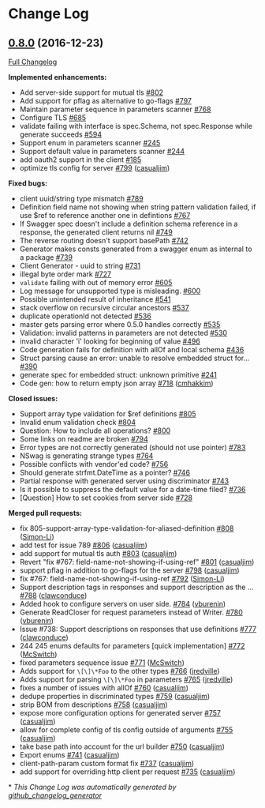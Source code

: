 # Change Log

## [0.8.0](https://github.com/michalq/go-swagger/tree/0.8.0) (2016-12-23)
[Full Changelog](https://github.com/michalq/go-swagger/compare/0.7.4...0.8.0)

**Implemented enhancements:**

- Add server-side support for mutual tls [\#802](https://github.com/michalq/go-swagger/issues/802)
- Add support for pflag as alternative to go-flags [\#797](https://github.com/michalq/go-swagger/issues/797)
- Maintain parameter sequence in parameters scanner [\#768](https://github.com/michalq/go-swagger/issues/768)
- Configure TLS [\#685](https://github.com/michalq/go-swagger/issues/685)
- validate failing with interface is spec.Schema, not spec.Response while generate succeeds [\#594](https://github.com/michalq/go-swagger/issues/594)
- Support enum in parameters scanner [\#245](https://github.com/michalq/go-swagger/issues/245)
- Support default value in parameters scanner [\#244](https://github.com/michalq/go-swagger/issues/244)
- add oauth2 support in the client [\#185](https://github.com/michalq/go-swagger/issues/185)
- optimize tls config for server [\#799](https://github.com/michalq/go-swagger/pull/799) ([casualjim](https://github.com/casualjim))

**Fixed bugs:**

- client uuid/string type mismatch [\#789](https://github.com/michalq/go-swagger/issues/789)
- Definition field name not showing when string pattern validation failed, if use $ref to reference another one in defintions  [\#767](https://github.com/michalq/go-swagger/issues/767)
- If Swagger spec doesn't include a definition schema reference in a response, the generated client returns nil [\#749](https://github.com/michalq/go-swagger/issues/749)
- The reverse routing doesn't support basePath [\#742](https://github.com/michalq/go-swagger/issues/742)
- Generator makes consts generated from a swagger enum as internal to a package [\#739](https://github.com/michalq/go-swagger/issues/739)
- Client Generator - uuid to string [\#731](https://github.com/michalq/go-swagger/issues/731)
-  illegal byte order mark [\#727](https://github.com/michalq/go-swagger/issues/727)
- `validate` failing with out of memory error [\#605](https://github.com/michalq/go-swagger/issues/605)
- Log message for unsupported type is misleading. [\#600](https://github.com/michalq/go-swagger/issues/600)
- Possible unintended result of inheritance [\#541](https://github.com/michalq/go-swagger/issues/541)
- stack overflow on recursive circular ancestors [\#537](https://github.com/michalq/go-swagger/issues/537)
- duplicate operationId not detected [\#536](https://github.com/michalq/go-swagger/issues/536)
- master gets parsing error where 0.5.0 handles correctly [\#535](https://github.com/michalq/go-swagger/issues/535)
- Validation: invalid patterns in parameters are not detected [\#530](https://github.com/michalq/go-swagger/issues/530)
- invalid character 'ï' looking for beginning of value [\#496](https://github.com/michalq/go-swagger/issues/496)
- Code generation fails for definition with allOf and local schema [\#436](https://github.com/michalq/go-swagger/issues/436)
- Struct parsing cause an error: unable to resolve embedded struct for... [\#390](https://github.com/michalq/go-swagger/issues/390)
- generate spec for embedded struct: unknown primitive  [\#241](https://github.com/michalq/go-swagger/issues/241)
- Code gen: how to return empty json array [\#718](https://github.com/michalq/go-swagger/pull/718) ([cmhakkim](https://github.com/cmhakkim))

**Closed issues:**

- Support array type validation for $ref definitions [\#805](https://github.com/michalq/go-swagger/issues/805)
- Invalid enum validation check [\#804](https://github.com/michalq/go-swagger/issues/804)
- Question: How to include all operations? [\#800](https://github.com/michalq/go-swagger/issues/800)
- Some links on readme are broken [\#794](https://github.com/michalq/go-swagger/issues/794)
- Error types are not correctly generated \(should not use pointer\) [\#783](https://github.com/michalq/go-swagger/issues/783)
- NSwag is generating strange types [\#764](https://github.com/michalq/go-swagger/issues/764)
- Possible conflicts with vendor'ed code? [\#756](https://github.com/michalq/go-swagger/issues/756)
- Should generate strfmt.DateTime as a pointer?  [\#746](https://github.com/michalq/go-swagger/issues/746)
- Partial response with generated server using discriminator [\#743](https://github.com/michalq/go-swagger/issues/743)
- Is it possible to suppress the default value for a date-time filed? [\#736](https://github.com/michalq/go-swagger/issues/736)
- \[Question\] How to set cookies from server side [\#728](https://github.com/michalq/go-swagger/issues/728)

**Merged pull requests:**

- fix 805-support-array-type-validation-for-aliased-definition [\#808](https://github.com/michalq/go-swagger/pull/808) ([Simon-Li](https://github.com/Simon-Li))
- add test for issue 789 [\#806](https://github.com/michalq/go-swagger/pull/806) ([casualjim](https://github.com/casualjim))
- add support for mutual tls auth [\#803](https://github.com/michalq/go-swagger/pull/803) ([casualjim](https://github.com/casualjim))
- Revert "fix \#767: field-name-not-showing-if-using-ref" [\#801](https://github.com/michalq/go-swagger/pull/801) ([casualjim](https://github.com/casualjim))
- support pflag in addition to go-flags for the server [\#798](https://github.com/michalq/go-swagger/pull/798) ([casualjim](https://github.com/casualjim))
- fix \#767: field-name-not-showing-if-using-ref [\#792](https://github.com/michalq/go-swagger/pull/792) ([Simon-Li](https://github.com/Simon-Li))
- Support description tags in responses and support description as the … [\#788](https://github.com/michalq/go-swagger/pull/788) ([clawconduce](https://github.com/clawconduce))
- Added hook to configure servers on user side. [\#784](https://github.com/michalq/go-swagger/pull/784) ([vburenin](https://github.com/vburenin))
- Generate ReadCloser for request parameters instead of Writer. [\#780](https://github.com/michalq/go-swagger/pull/780) ([vburenin](https://github.com/vburenin))
- Issue \#738: Support descriptions on responses that use definitions [\#777](https://github.com/michalq/go-swagger/pull/777) ([clawconduce](https://github.com/clawconduce))
- 244 245 enums defaults for parameters \[quick implementation\] [\#772](https://github.com/michalq/go-swagger/pull/772) ([McSwitch](https://github.com/McSwitch))
- fixed parameters sequence issue [\#771](https://github.com/michalq/go-swagger/pull/771) ([McSwitch](https://github.com/McSwitch))
- Adds support for `\[\]\*Foo` to the other types [\#766](https://github.com/michalq/go-swagger/pull/766) ([jredville](https://github.com/jredville))
- Adds support for parsing `\[\]\*Foo` in parameters [\#765](https://github.com/michalq/go-swagger/pull/765) ([jredville](https://github.com/jredville))
- fixes a number of issues with allOf [\#760](https://github.com/michalq/go-swagger/pull/760) ([casualjim](https://github.com/casualjim))
- dedupe properties in discriminated types [\#759](https://github.com/michalq/go-swagger/pull/759) ([casualjim](https://github.com/casualjim))
- strip BOM from descriptions [\#758](https://github.com/michalq/go-swagger/pull/758) ([casualjim](https://github.com/casualjim))
- expose more configuration options for generated server [\#757](https://github.com/michalq/go-swagger/pull/757) ([casualjim](https://github.com/casualjim))
- allow for complete config of tls config outside of arguments [\#755](https://github.com/michalq/go-swagger/pull/755) ([casualjim](https://github.com/casualjim))
- take base path into account for the url builder [\#750](https://github.com/michalq/go-swagger/pull/750) ([casualjim](https://github.com/casualjim))
- Export enums [\#741](https://github.com/michalq/go-swagger/pull/741) ([casualjim](https://github.com/casualjim))
- client-path-param custom format fix [\#737](https://github.com/michalq/go-swagger/pull/737) ([casualjim](https://github.com/casualjim))
- add support for overriding http client per request [\#735](https://github.com/michalq/go-swagger/pull/735) ([casualjim](https://github.com/casualjim))


\* *This Change Log was automatically generated by [github_changelog_generator](https://github.com/skywinder/Github-Changelog-Generator)*
